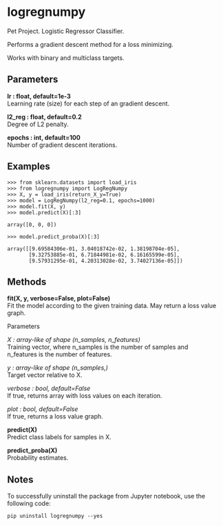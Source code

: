 # logregnumpy


Pet Project. Logistic Regressor Classifier.
    
Performs a gradient descent method for a loss minimizing.
    
Works with binary and multiclass targets. 
    
Parameters
----------
**lr : float, default=1e-3**  
Learning rate (size) for each step of an gradient descent.
        
**l2_reg : float, default=0.2**     
Degree of L2 penalty.
        
**epochs : int, default=100**   
Number of gradient descent iterations.
    
Examples
--------
```
>>> from sklearn.datasets import load_iris  
>>> from logregnumpy import LogRegNumpy  
>>> X, y = load_iris(return_X_y=True)  
>>> model = LogRegNumpy(l2_reg=0.1, epochs=1000)  
>>> model.fit(X, y)  
>>> model.predict(X)[:3]  

array([0, 0, 0])  

>>> model.predict_proba(X)[:3]

array([[9.69584306e-01, 3.04018742e-02, 1.38198704e-05],  
       [9.32753885e-01, 6.71844981e-02, 6.16165599e-05],  
       [9.57931295e-01, 4.20313028e-02, 3.74027136e-05]])  
```

Methods
-------

**fit(X, y, verbose=False, plot=False)**  
Fit the model according to the given training data. May return a loss value graph. 

Parameters

*X : array-like of shape (n_samples, n_features)*  
Training vector, where n_samples is the number of samples and  
n_features is the number of features.  

*y : array-like of shape (n_samples,)*   
Target vector relative to X.  

*verbose : bool, default=False*    
If true, returns array with loss values on each iteration.  

*plot : bool, default=False*  
If true, returns a loss value graph.          

**predict(X)**  
Predict class labels for samples in X.
  
**predict_proba(X)**  
Probability estimates.  


Notes
-----

To successfully uninstall the package from Jupyter notebook, use the following code:
```
pip uninstall logregnumpy --yes
```